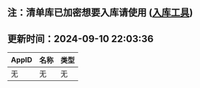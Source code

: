 ## 注：清单库已加密想要入库请使用 ([入库工具](https://github.com/BlankTMing/ManifestAutoUpdate/releases))

## 更新时间：2024-09-10 22:03:36
| AppID | 名称 | 类型  |
| :-------------------- | :----------------------------- | :----------- |
| 无 | 无 | 无 |
